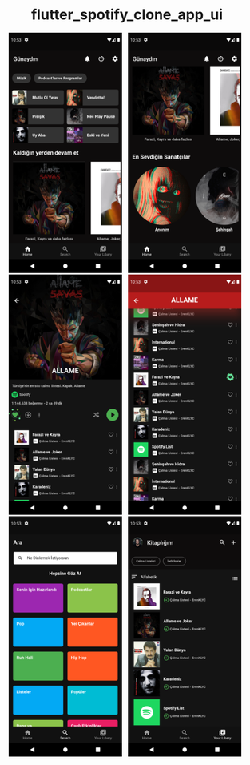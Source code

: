 <b><h1 align="center">flutter_spotify_clone_app_ui</h1></b>

<div class="photo-container" align="center">
  <img src="https://github.com/KLYCHUB/flutter_spotify_clone_app_ui/blob/main/ss/1.png?raw=true" height="480",width="270">
  &nbsp;
  <img src="https://github.com/KLYCHUB/flutter_spotify_clone_app_ui/blob/main/ss/2.png" height="480",width="270">
  &nbsp;
  <img src="https://github.com/KLYCHUB/flutter_spotify_clone_app_ui/blob/main/ss/3.png" height="480",width="270">
  &nbsp;
  <img src="https://github.com/KLYCHUB/flutter_spotify_clone_app_ui/blob/main/ss/4.png" height="480",width="270">
  &nbsp;
  <img src="https://github.com/KLYCHUB/flutter_spotify_clone_app_ui/blob/main/ss/5.png" height="480",width="270">
  &nbsp;
  <img src="https://github.com/KLYCHUB/flutter_spotify_clone_app_ui/blob/main/ss/6.png" height="480",width="270">
  &nbsp;
</div>

